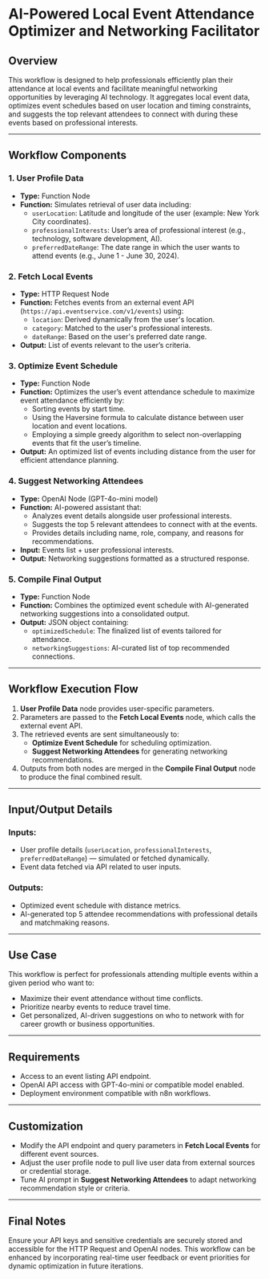 # AI-Powered Local Event Attendance Optimizer and Networking Facilitator

## Overview

This workflow is designed to help professionals efficiently plan their attendance at local events and facilitate meaningful networking opportunities by leveraging AI technology. It aggregates local event data, optimizes event schedules based on user location and timing constraints, and suggests the top relevant attendees to connect with during these events based on professional interests.

---

## Workflow Components

### 1. User Profile Data

- **Type:** Function Node
- **Function:** Simulates retrieval of user data including:
  - `userLocation`: Latitude and longitude of the user (example: New York City coordinates).
  - `professionalInterests`: User’s area of professional interest (e.g., technology, software development, AI).
  - `preferredDateRange`: The date range in which the user wants to attend events (e.g., June 1 - June 30, 2024).

### 2. Fetch Local Events

- **Type:** HTTP Request Node
- **Function:** Fetches events from an external event API (`https://api.eventservice.com/v1/events`) using:
  - `location`: Derived dynamically from the user's location.
  - `category`: Matched to the user's professional interests.
  - `dateRange`: Based on the user's preferred date range.
- **Output:** List of events relevant to the user’s criteria.

### 3. Optimize Event Schedule

- **Type:** Function Node
- **Function:** Optimizes the user’s event attendance schedule to maximize event attendance efficiently by:
  - Sorting events by start time.
  - Using the Haversine formula to calculate distance between user location and event locations.
  - Employing a simple greedy algorithm to select non-overlapping events that fit the user’s timeline.
- **Output:** An optimized list of events including distance from the user for efficient attendance planning.

### 4. Suggest Networking Attendees

- **Type:** OpenAI Node (GPT-4o-mini model)
- **Function:** AI-powered assistant that:
  - Analyzes event details alongside user professional interests.
  - Suggests the top 5 relevant attendees to connect with at the events.
  - Provides details including name, role, company, and reasons for recommendations.
- **Input:** Events list + user professional interests.
- **Output:** Networking suggestions formatted as a structured response.

### 5. Compile Final Output

- **Type:** Function Node
- **Function:** Combines the optimized event schedule with AI-generated networking suggestions into a consolidated output.
- **Output:** JSON object containing:
  - `optimizedSchedule`: The finalized list of events tailored for attendance.
  - `networkingSuggestions`: AI-curated list of top recommended connections.

---

## Workflow Execution Flow

1. **User Profile Data** node provides user-specific parameters.
2. Parameters are passed to the **Fetch Local Events** node, which calls the external event API.
3. The retrieved events are sent simultaneously to:
   - **Optimize Event Schedule** for scheduling optimization.
   - **Suggest Networking Attendees** for generating networking recommendations.
4. Outputs from both nodes are merged in the **Compile Final Output** node to produce the final combined result.

---

## Input/Output Details

### Inputs:

- User profile details (`userLocation`, `professionalInterests`, `preferredDateRange`) — simulated or fetched dynamically.
- Event data fetched via API related to user inputs.

### Outputs:

- Optimized event schedule with distance metrics.
- AI-generated top 5 attendee recommendations with professional details and matchmaking reasons.

---

## Use Case

This workflow is perfect for professionals attending multiple events within a given period who want to:

- Maximize their event attendance without time conflicts.
- Prioritize nearby events to reduce travel time.
- Get personalized, AI-driven suggestions on who to network with for career growth or business opportunities.

---

## Requirements

- Access to an event listing API endpoint.
- OpenAI API access with GPT-4o-mini or compatible model enabled.
- Deployment environment compatible with n8n workflows.

---

## Customization

- Modify the API endpoint and query parameters in **Fetch Local Events** for different event sources.
- Adjust the user profile node to pull live user data from external sources or credential storage.
- Tune AI prompt in **Suggest Networking Attendees** to adapt networking recommendation style or criteria.

---

## Final Notes

Ensure your API keys and sensitive credentials are securely stored and accessible for the HTTP Request and OpenAI nodes. This workflow can be enhanced by incorporating real-time user feedback or event priorities for dynamic optimization in future iterations.